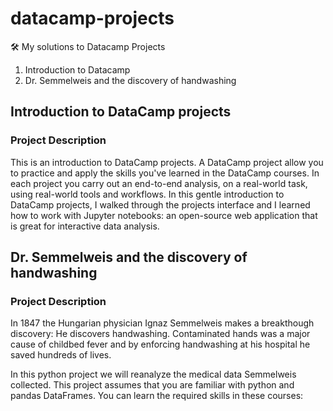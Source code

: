 # datacamp-projects

🛠️ My solutions to Datacamp Projects

1. Introduction to Datacamp
2. Dr. Semmelweis and the discovery of handwashing

## Introduction to DataCamp projects

### Project Description

This is an introduction to DataCamp projects. A DataCamp project allow you to practice and apply the skills you've learned in the DataCamp courses. In each project you carry out an end-to-end analysis, on a real-world task, using real-world tools and workflows. In this gentle introduction to DataCamp projects, I walked through the projects interface and I learned how to work with Jupyter notebooks: an open-source web application that is great for interactive data analysis.

## Dr. Semmelweis and the discovery of handwashing

### Project Description

In 1847 the Hungarian physician Ignaz Semmelweis makes a breakthough discovery: He discovers handwashing. Contaminated hands was a major cause of childbed fever and by enforcing handwashing at his hospital he saved hundreds of lives.

In this python project we will reanalyze the medical data Semmelweis collected. This project assumes that you are familiar with python and pandas DataFrames. You can learn the required skills in these courses:
